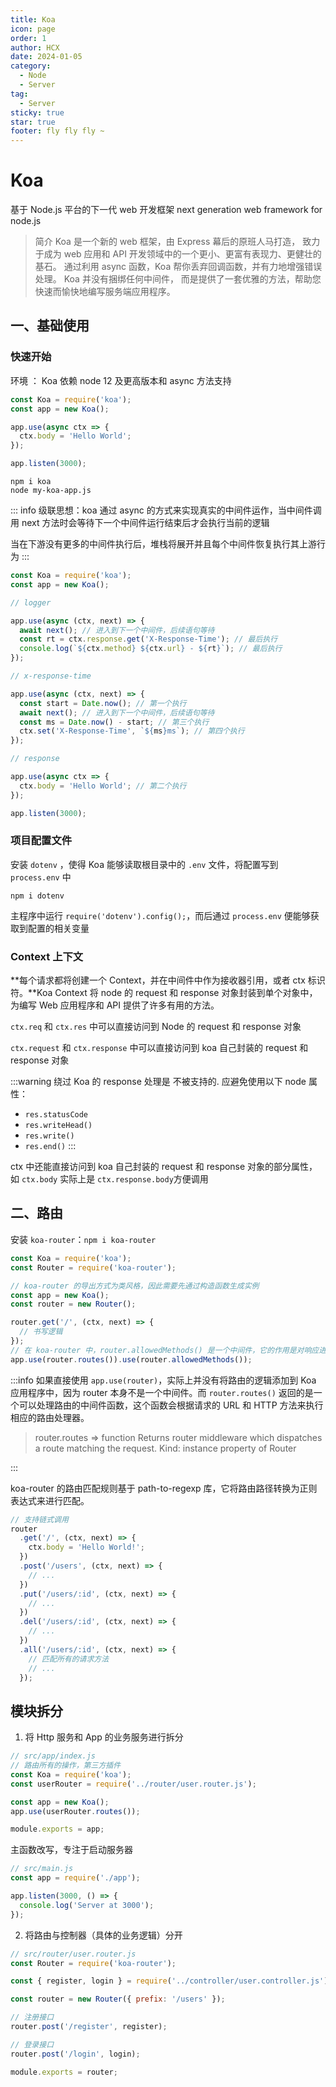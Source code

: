 ```yaml
---
title: Koa
icon: page
order: 1
author: HCX
date: 2024-01-05
category:
  - Node
  - Server
tag:
  - Server
sticky: true
star: true
footer: fly fly fly ~
---
```


# Koa

基于 Node.js 平台的下一代 web 开发框架
next generation web framework for node.js

> 简介
> Koa 是一个新的 web 框架，由 Express 幕后的原班人马打造， 致力于成为 web 应用和 API 开发领域中的一个更小、更富有表现力、更健壮的基石。 通过利用 async 函数，Koa 帮你丢弃回调函数，并有力地增强错误处理。 Koa 并没有捆绑任何中间件， 而是提供了一套优雅的方法，帮助您快速而愉快地编写服务端应用程序。

## 一、基础使用

### 快速开始

环境 ： Koa 依赖 node 12 及更高版本和 async 方法支持

```js
const Koa = require('koa');
const app = new Koa();

app.use(async ctx => {
  ctx.body = 'Hello World';
});

app.listen(3000);
```

```shell
npm i koa
node my-koa-app.js
```

::: info
级联思想：koa 通过 async 的方式来实现真实的中间件运作，当中间件调用 next 方法时会等待下一个中间件运行结束后才会执行当前的逻辑

当在下游没有更多的中间件执行后，堆栈将展开并且每个中间件恢复执行其上游行为
:::

```js
const Koa = require('koa');
const app = new Koa();

// logger

app.use(async (ctx, next) => {
  await next(); // 进入到下一个中间件，后续语句等待
  const rt = ctx.response.get('X-Response-Time'); // 最后执行
  console.log(`${ctx.method} ${ctx.url} - ${rt}`); // 最后执行
});

// x-response-time

app.use(async (ctx, next) => {
  const start = Date.now(); // 第一个执行
  await next(); // 进入到下一个中间件，后续语句等待
  const ms = Date.now() - start; // 第三个执行
  ctx.set('X-Response-Time', `${ms}ms`); // 第四个执行
});

// response

app.use(async ctx => {
  ctx.body = 'Hello World'; // 第二个执行
});

app.listen(3000);
```

### 项目配置文件

安装 `dotenv` ，使得 Koa 能够读取根目录中的 `.env` 文件，将配置写到 `process.env` 中

`npm i dotenv`

主程序中运行 `require('dotenv').config();`，而后通过 `process.env` 便能够获取到配置的相关变量

### Context 上下文

**每个请求都将创建一个 Context，并在中间件中作为接收器引用，或者 ctx 标识符。**Koa Context 将 node 的 request 和 response 对象封装到单个对象中，为编写 Web 应用程序和 API 提供了许多有用的方法。

`ctx.req` 和 `ctx.res` 中可以直接访问到 Node 的 request 和 response 对象

`ctx.request` 和 `ctx.response` 中可以直接访问到 koa 自己封装的 request 和 response 对象

:::warning
绕过 Koa 的 response 处理是 不被支持的. 应避免使用以下 node 属性：

- `res.statusCode`
- `res.writeHead()`
- `res.write()`
- `res.end()`
  :::

ctx 中还能直接访问到 koa 自己封装的 request 和 response 对象的部分属性，如 `ctx.body` 实际上是 `ctx.response.body`方便调用

## 二、路由

安装 `koa-router`：`npm i koa-router`

```js
const Koa = require('koa');
const Router = require('koa-router');

// koa-router 的导出方式为类风格，因此需要先通过构造函数生成实例
const app = new Koa();
const router = new Router();

router.get('/', (ctx, next) => {
  // 书写逻辑
});
// 在 koa-router 中，router.allowedMethods() 是一个中间件，它的作用是对响应进行处理，确保如果一个请求方法不被路由支持，服务器将返回合适的 405 Method Not Allowed 或 501 Not Implemented 状态码
app.use(router.routes()).use(router.allowedMethods());
```

:::info
如果直接使用 `app.use(router)`，实际上并没有将路由的逻辑添加到 Koa 应用程序中，因为 router 本身不是一个中间件。而 `router.routes()` 返回的是一个可以处理路由的中间件函数，这个函数会根据请求的 URL 和 HTTP 方法来执行相应的路由处理器。

> router.routes ⇒ function
> Returns router middleware which dispatches a route matching the request.
> Kind: instance property of Router

:::

koa-router 的路由匹配规则基于 path-to-regexp 库，它将路由路径转换为正则表达式来进行匹配。

```js
// 支持链式调用
router
  .get('/', (ctx, next) => {
    ctx.body = 'Hello World!';
  })
  .post('/users', (ctx, next) => {
    // ...
  })
  .put('/users/:id', (ctx, next) => {
    // ...
  })
  .del('/users/:id', (ctx, next) => {
    // ...
  })
  .all('/users/:id', (ctx, next) => {
    // 匹配所有的请求方法
    // ...
  });
```

## 模块拆分

1. 将 Http 服务和 App 的业务服务进行拆分

```js
// src/app/index.js
// 路由所有的操作，第三方插件
const Koa = require('koa');
const userRouter = require('../router/user.router.js');

const app = new Koa();
app.use(userRouter.routes());

module.exports = app;
```

主函数改写，专注于启动服务器

```js
// src/main.js
const app = require('./app');

app.listen(3000, () => {
  console.log('Server at 3000');
});
```

2. 将路由与控制器（具体的业务逻辑）分开

```js
// src/router/user.router.js
const Router = require('koa-router');

const { register, login } = require('../controller/user.controller.js');

const router = new Router({ prefix: '/users' });

// 注册接口
router.post('/register', register);

// 登录接口
router.post('/login', login);

module.exports = router;
```
